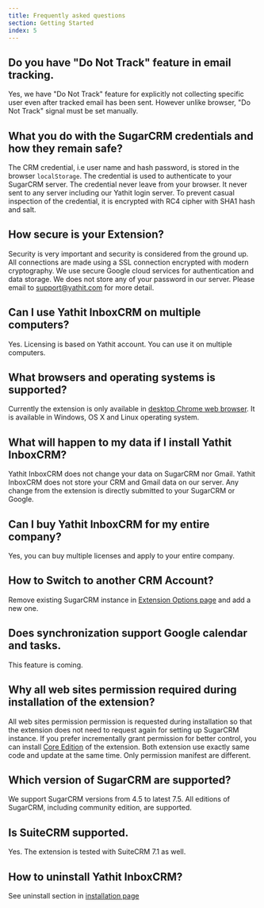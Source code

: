```yaml
---
title: Frequently asked questions
section: Getting Started
index: 5
---
```



## Do you have "Do Not Track" feature in email tracking.
Yes, we have "Do Not Track" feature for explicitly not collecting specific user even after tracked email has been sent. However unlike browser, "Do Not Track" signal must be set manually.

## What you do with the SugarCRM credentials and how they remain safe?
The CRM credential, i.e user name and hash password, is stored in the browser <code>localStorage</code>. The credential is used to authenticate to your SugarCRM server. The credential never leave from your browser. It never sent to any server including our Yathit login server. To prevent casual inspection of the credential, it is encrypted with RC4 cipher with SHA1 hash and salt.

## How secure is your Extension?
Security is very important and security is considered from the ground up. All connections are made using a SSL connection encrypted with modern cryptography. We use secure Google cloud services for authentication and data storage. We does not store any of your password in our server. Please email to [support@yathit.com](mailto:support@yathit.com) for more detail.

## Can I use Yathit InboxCRM on multiple computers?
Yes. Licensing is based on Yathit account. You can use it on multiple computers.

## What browsers and operating systems is supported?
Currently the extension is only available in [desktop Chrome web browser](https://www.google.com/chrome/browser/desktop/). It is available in Windows, OS X and Linux operating system.

## What will happen to my data if I install Yathit InboxCRM?
Yathit InboxCRM does not change your data on SugarCRM nor Gmail. Yathit InboxCRM does not store your CRM and Gmail data on our server. Any change from the extension is directly submitted to your SugarCRM or Google.

## Can I buy Yathit InboxCRM for my entire company?
Yes, you can buy multiple licenses and apply to your entire company.

## How to Switch to another CRM Account?
Remove existing SugarCRM instance in [Extension Options page](chrome-extension://iccdnijlhdogaccaiafdpjmbakdcdakk/option-page.html) and add a new one.

## Does synchronization support Google calendar and tasks.
This feature is coming.

## Why all web sites permission required during installation of the extension?
All web sites permission permission is requested during installation so that the extension does not need to request again for setting up SugarCRM instance. If you prefer incrementally grant permission for better control, you can install [Core Edition](https://chrome.google.com/webstore/detail/yathit-inboxcrm-core-edit/egebnnhpekhpmdagldbgkghcmgmobofg) of the extension. Both extension use exactly same code and update at the same time. Only permission manifest are different. 

## Which version of SugarCRM are supported?
We support SugarCRM versions from 4.5 to latest 7.5. All editions of SugarCRM, including community edition, are supported.

## Is SuiteCRM supported.
Yes. The extension is tested with SuiteCRM 7.1 as well.

## How to uninstall Yathit InboxCRM?
See uninstall section in [installation page](installation)
